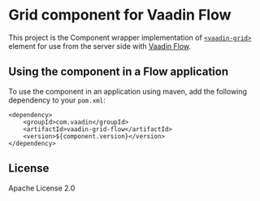 # Grid component for Vaadin Flow

This project is the Component wrapper implementation of [`<vaadin-grid>`](https://github.com/vaadin/web-components/tree/main/packages/grid) element
for use from the server side with [Vaadin Flow](https://github.com/vaadin/flow).

## Using the component in a Flow application

To use the component in an application using maven,
add the following dependency to your `pom.xml`:
```
<dependency>
    <groupId>com.vaadin</groupId>
    <artifactId>vaadin-grid-flow</artifactId>
    <version>${component.version}</version>
</dependency>
```

## License

Apache License 2.0
